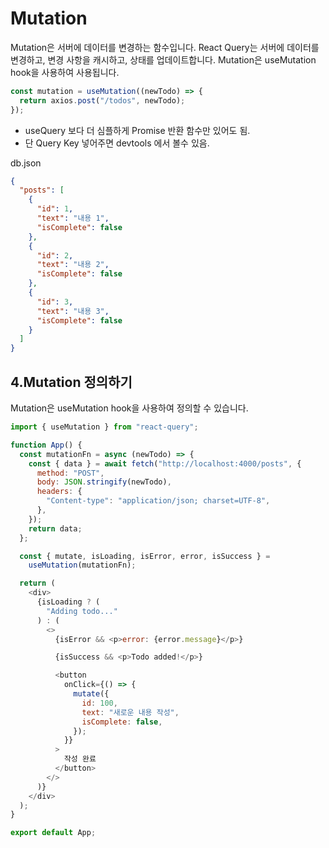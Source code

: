 # Mutation

Mutation은 서버에 데이터를 변경하는 함수입니다. React Query는 서버에 데이터를 변경하고, 변경 사항을 캐시하고, 상태를 업데이트합니다. Mutation은 useMutation hook을 사용하여 사용됩니다.

```js
const mutation = useMutation((newTodo) => {
  return axios.post("/todos", newTodo);
});
```

- useQuery 보다 더 심플하게 Promise 반환 함수만 있어도 됨.
- 단 Query Key 넣어주면 devtools 에서 볼수 있음.

db.json

```json
{
  "posts": [
    {
      "id": 1,
      "text": "내용 1",
      "isComplete": false
    },
    {
      "id": 2,
      "text": "내용 2",
      "isComplete": false
    },
    {
      "id": 3,
      "text": "내용 3",
      "isComplete": false
    }
  ]
}
```

## 4.Mutation 정의하기

Mutation은 useMutation hook을 사용하여 정의할 수 있습니다.

```js
import { useMutation } from "react-query";

function App() {
  const mutationFn = async (newTodo) => {
    const { data } = await fetch("http://localhost:4000/posts", {
      method: "POST",
      body: JSON.stringify(newTodo),
      headers: {
        "Content-type": "application/json; charset=UTF-8",
      },
    });
    return data;
  };

  const { mutate, isLoading, isError, error, isSuccess } =
    useMutation(mutationFn);

  return (
    <div>
      {isLoading ? (
        "Adding todo..."
      ) : (
        <>
          {isError && <p>error: {error.message}</p>}

          {isSuccess && <p>Todo added!</p>}

          <button
            onClick={() => {
              mutate({
                id: 100,
                text: "새로운 내용 작성",
                isComplete: false,
              });
            }}
          >
            작성 완료
          </button>
        </>
      )}
    </div>
  );
}

export default App;
```
